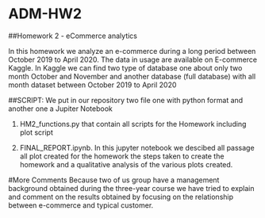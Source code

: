 # ADM-HW2

##Homework 2 - eCommerce analytics

In this homework we analyze an e-commerce during a long period between October 2019 to April 2020. The data in usage are available on E-commerce Kaggle. In Kaggle we can find two type of database one about only two month October and November and another database (full database) with all month dataset between October 2019 to April 2020 

##SCRIPT:
We put in our repository two file one with python format and another one a Jupiter Notebook

1. HM2_functions.py that contain all scripts for the Homework including plot script

2. FINAL_REPORT.ipynb. In this jupyter notebook we descibed all passage all plot created for the homework the steps taken to create the homework and a qualitative analysis of the various plots created. 

#More Comments
Because two of us group have a management background obtained during the three-year course we have tried to explain and comment on the results obtained by focusing on the relationship between e-commerce and typical customer.
